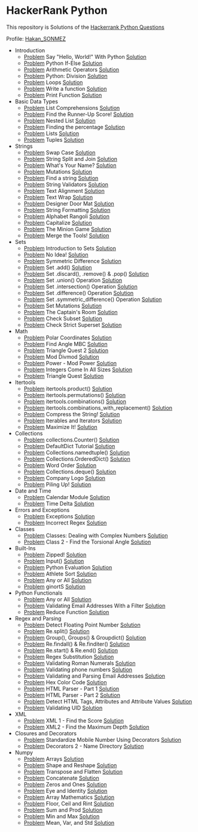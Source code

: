 # HackerRank Python 

This repository is Solutions of the [Hackerrank Python Questions](https://www.hackerrank.com/domains/python)

Profile: [Hakan_SONMEZ](https://www.hackerrank.com/Hakan_SONMEZ)<br>

- Introduction
  - [Problem](https://www.hackerrank.com/challenges/py-hello-world/problem) Say "Hello, World!" With Python [Solution](https://github.com/sonmez-hakan/hackerrank-python/blob/master/Introduction/py-hello-world.py)
  - [Problem](https://www.hackerrank.com/challenges/py-if-else/problem) Python If-Else [Solution](https://github.com/sonmez-hakan/hackerrank-python/blob/master/Introduction/py-if-else.py)
  - [Problem](https://www.hackerrank.com/challenges/python-arithmetic-operators/problem) Arithmetic Operators [Solution](https://github.com/sonmez-hakan/hackerrank-python/blob/master/Introduction/python-arithmetic-operators.py)
  - [Problem](https://www.hackerrank.com/challenges/python-division/problem) Python: Division [Solution](https://github.com/sonmez-hakan/hackerrank-python/blob/master/Introduction/python-division.py)
  - [Problem](https://www.hackerrank.com/challenges/python-loops/problem) Loops [Solution](https://github.com/sonmez-hakan/hackerrank-python/blob/master/Introduction/python-loops.py)
  - [Problem](https://www.hackerrank.com/challenges/write-a-function/problem) Write a function [Solution](https://github.com/sonmez-hakan/hackerrank-python/blob/master/Introduction/write-a-function.py)
  - [Problem](https://www.hackerrank.com/challenges/python-print/problem) Print Function [Solution](https://github.com/sonmez-hakan/hackerrank-python/blob/master/Introduction/python-print.py)
- Basic Data Types
  - [Problem](https://www.hackerrank.com/challenges/list-comprehensions/problem) List Comprehensions [Solution](https://github.com/sonmez-hakan/hackerrank-python/blob/master/BasicDataTypes/list-comprehensions.py)
  - [Problem](https://www.hackerrank.com/challenges/find-second-maximum-number-in-a-list/problem) Find the Runner-Up Score! [Solution](https://github.com/sonmez-hakan/hackerrank-python/blob/master/BasicDataTypes/find-second-maximum-number-in-a-list.py)
  - [Problem](https://www.hackerrank.com/challenges/nested-list/problem) Nested List [Solution](https://github.com/sonmez-hakan/hackerrank-python/blob/master/BasicDataTypes/nested-list.py)
  - [Problem](https://www.hackerrank.com/challenges/finding-the-percentage/problem) Finding the percentage [Solution](https://github.com/sonmez-hakan/hackerrank-python/blob/master/BasicDataTypes/finding-the-percentage.py)
  - [Problem](https://www.hackerrank.com/challenges/python-lists/problem) Lists [Solution](https://github.com/sonmez-hakan/hackerrank-python/blob/master/BasicDataTypes/python-lists.py)
  - [Problem](https://www.hackerrank.com/challenges/python-tuples/problem) Tuples [Solution](https://github.com/sonmez-hakan/hackerrank-python/blob/master/BasicDataTypes/python-tuples.py)
- Strings
  - [Problem](https://www.hackerrank.com/challenges/swap-case/problem) Swap Case [Solution](https://github.com/sonmez-hakan/hackerrank-python/blob/master/Strings/swap-case.py)
  - [Problem](https://www.hackerrank.com/challenges/python-string-split-and-join/problem) String Split and Join [Solution](https://github.com/sonmez-hakan/hackerrank-python/blob/master/Strings/python-string-split-and-join.py)
  - [Problem](https://www.hackerrank.com/challenges/whats-your-name/problem) What's Your Name? [Solution](https://github.com/sonmez-hakan/hackerrank-python/blob/master/Strings/whats-your-name.py)
  - [Problem](https://www.hackerrank.com/challenges/python-mutations/problem) Mutations [Solution](https://github.com/sonmez-hakan/hackerrank-python/blob/master/Strings/python-mutations.py)
  - [Problem](https://www.hackerrank.com/challenges/find-a-string/problem) Find a string [Solution](https://github.com/sonmez-hakan/hackerrank-python/blob/master/Strings/find-a-string.py)
  - [Problem](https://www.hackerrank.com/challenges/string-validators/problem) String Validators [Solution](https://github.com/sonmez-hakan/hackerrank-python/blob/master/Strings/string-validators.py)
  - [Problem](https://www.hackerrank.com/challenges/text-alignment/problem) Text Alignment [Solution](https://github.com/sonmez-hakan/hackerrank-python/blob/master/Strings/text-alignment.py)
  - [Problem](https://www.hackerrank.com/challenges/text-wrap/problem) Text Wrap [Solution](https://github.com/sonmez-hakan/hackerrank-python/blob/master/Strings/text-wrap.py)
  - [Problem](https://www.hackerrank.com/challenges/designer-door-mat/problem) Designer Door Mat [Solution](https://github.com/sonmez-hakan/hackerrank-python/blob/master/Strings/designer-door-mat.py)
  - [Problem](https://www.hackerrank.com/challenges/python-string-formatting/problem) String Formatting [Solution](https://github.com/sonmez-hakan/hackerrank-python/blob/master/Strings/python-string-formatting.py)
  - [Problem](https://www.hackerrank.com/challenges/alphabet-rangoli/problem) Alphabet Rangoli [Solution](https://github.com/sonmez-hakan/hackerrank-python/blob/master/Strings/alphabet-rangoli.py)
  - [Problem](https://www.hackerrank.com/challenges/capitalize/problem) Capitalize [Solution](https://github.com/sonmez-hakan/hackerrank-python/blob/master/Strings/capitalize.py)
  - [Problem](https://www.hackerrank.com/challenges/the-minion-game/problem) The Minion Game [Solution](https://github.com/sonmez-hakan/hackerrank-python/blob/master/Strings/the-minion-game.py)
  - [Problem](https://www.hackerrank.com/challenges/merge-the-tools/problem) Merge the Tools! [Solution](https://github.com/sonmez-hakan/hackerrank-python/blob/master/Strings/merge-the-tools.py)
- Sets
  - [Problem](https://www.hackerrank.com/challenges/py-introduction-to-sets/problem) Introduction to Sets [Solution](https://github.com/sonmez-hakan/hackerrank-python/blob/master/Sets/py-introduction-to-sets.py)
  - [Problem](https://www.hackerrank.com/challenges/no-idea/problem) No Idea! [Solution](https://github.com/sonmez-hakan/hackerrank-python/blob/master/Sets/no-idea.py)
  - [Problem](https://www.hackerrank.com/challenges/symmetric-difference/problem) Symmetric Difference [Solution](https://github.com/sonmez-hakan/hackerrank-python/blob/master/Sets/symmetric-difference.py)
  - [Problem](https://www.hackerrank.com/challenges/py-set-add/problem) Set .add() [Solution](https://github.com/sonmez-hakan/hackerrank-python/blob/master/Sets/py-set-add.py)
  - [Problem](https://www.hackerrank.com/challenges/py-set-discard-remove-pop/problem) Set .discard(), .remove() & .pop() [Solution](https://github.com/sonmez-hakan/hackerrank-python/blob/master/Sets/py-set-discard-remove-pop.py)
  - [Problem](https://www.hackerrank.com/challenges/py-set-union/problem) Set .union() Operation [Solution](https://github.com/sonmez-hakan/hackerrank-python/blob/master/Sets/py-set-union.py)
  - [Problem](https://www.hackerrank.com/challenges/py-set-intersection-operation/problem) Set .intersection() Operation [Solution](https://github.com/sonmez-hakan/hackerrank-python/blob/master/Sets/py-set-intersection-operation.py)
  - [Problem](https://www.hackerrank.com/challenges/py-set-difference-operation/problem) Set .difference() Operation [Solution](https://github.com/sonmez-hakan/hackerrank-python/blob/master/Sets/py-set-difference-operation.py)
  - [Problem](https://www.hackerrank.com/challenges/py-set-symmetric-difference-operation/problem) Set .symmetric_difference() Operation [Solution](https://github.com/sonmez-hakan/hackerrank-python/blob/master/Sets/py-set-symmetric-difference-operation.py)
  - [Problem](https://www.hackerrank.com/challenges/py-set-mutations/problem) Set Mutations [Solution](https://github.com/sonmez-hakan/hackerrank-python/blob/master/Sets/py-set-mutations.py)
  - [Problem](https://www.hackerrank.com/challenges/py-the-captains-room/problem) The Captain's Room [Solution](https://github.com/sonmez-hakan/hackerrank-python/blob/master/Sets/py-the-captains-room.py)
  - [Problem](https://www.hackerrank.com/challenges/py-check-subset/problem) Check Subset [Solution](https://github.com/sonmez-hakan/hackerrank-python/blob/master/Sets/py-check-subset.py)
  - [Problem](https://www.hackerrank.com/challenges/py-check-strict-superset/problem) Check Strict Superset [Solution](https://github.com/sonmez-hakan/hackerrank-python/blob/master/Sets/py-check-strict-superset.py)
- Math
  - [Problem](https://www.hackerrank.com/challenges/polar-coordinates/problem) Polar Coordinates [Solution](https://github.com/sonmez-hakan/hackerrank-python/blob/master/Math/polar-coordinates.py)
  - [Problem](https://www.hackerrank.com/challenges/find-angle/problem) Find Angle MBC [Solution](https://github.com/sonmez-hakan/hackerrank-python/blob/master/Math/find-angle.py)
  - [Problem](https://www.hackerrank.com/challenges/triangle-quest-2/problem) Triangle Quest 2 [Solution](https://github.com/sonmez-hakan/hackerrank-python/blob/master/Math/triangle-quest-2.py)
  - [Problem](https://www.hackerrank.com/challenges/python-mod-divmod/problem) Mod Divmod [Solution](https://github.com/sonmez-hakan/hackerrank-python/blob/master/Math/python-mod-divmod.py)
  - [Problem](https://www.hackerrank.com/challenges/python-power-mod-power/problem) Power - Mod Power [Solution](https://github.com/sonmez-hakan/hackerrank-python/blob/master/Math/python-power-mod-power.py)
  - [Problem](https://www.hackerrank.com/challenges/python-integers-come-in-all-sizes/problem) Integers Come In All Sizes [Solution](https://github.com/sonmez-hakan/hackerrank-python/blob/master/Math/python-integers-come-in-all-sizes.py)
  - [Problem](https://www.hackerrank.com/challenges/python-quest-1/problem) Triangle Quest [Solution](https://github.com/sonmez-hakan/hackerrank-python/blob/master/Math/python-quest-1.py)
- Itertools
  - [Problem](https://www.hackerrank.com/challenges/itertools-product/problem) itertools.product() [Solution](https://github.com/sonmez-hakan/hackerrank-python/blob/master/Itertools/itertools-product.py)
  - [Problem](https://www.hackerrank.com/challenges/itertools-permutations/problem) itertools.permutations() [Solution](https://github.com/sonmez-hakan/hackerrank-python/blob/master/Itertools/itertools-permutations.py)
  - [Problem](https://www.hackerrank.com/challenges/itertools-combinations/problem) itertools.combinations() [Solution](https://github.com/sonmez-hakan/hackerrank-python/blob/master/Itertools/itertools-combinations.py)
  - [Problem](https://www.hackerrank.com/challenges/itertools-combinations/problem) itertools.combinations_with_replacement() [Solution](https://github.com/sonmez-hakan/hackerrank-python/blob/master/Itertools/itertools-combinations.py)
  - [Problem](https://www.hackerrank.com/challenges/compress-the-string/problem) Compress the String! [Solution](https://github.com/sonmez-hakan/hackerrank-python/blob/master/Itertools/compress-the-string.py)
  - [Problem](https://www.hackerrank.com/challenges/iterables-and-iterators/problem) Iterables and Iterators [Solution](https://github.com/sonmez-hakan/hackerrank-python/blob/master/Itertools/iterables-and-iterators.py)
  - [Problem](https://www.hackerrank.com/challenges/maximize-it/problem) Maximize It! [Solution](https://github.com/sonmez-hakan/hackerrank-python/blob/master/Itertools/maximize-it.py)
- Collections
  - [Problem](https://www.hackerrank.com/challenges/collections-counter/problem) collections.Counter() [Solution](https://github.com/sonmez-hakan/hackerrank-python/blob/master/Collections/collections-counter.py)
  - [Problem](https://www.hackerrank.com/challenges/defaultdict-tutorial/problem) DefaultDict Tutorial [Solution](https://github.com/sonmez-hakan/hackerrank-python/blob/master/Collections/defaultdict-tutorial.py)
  - [Problem](https://www.hackerrank.com/challenges/py-collections-namedtuple/problem) Collections.namedtuple() [Solution](https://github.com/sonmez-hakan/hackerrank-python/blob/master/Collections/py-collections-namedtuple.py)
  - [Problem](https://www.hackerrank.com/challenges/py-collections-ordereddict/problem) Collections.OrderedDict() [Solution](https://github.com/sonmez-hakan/hackerrank-python/blob/master/Collections/py-collections-ordereddict.py)
  - [Problem](https://www.hackerrank.com/challenges/word-order/problem) Word Order [Solution](https://github.com/sonmez-hakan/hackerrank-python/blob/master/Collections/word-order.py)
  - [Problem](https://www.hackerrank.com/challenges/py-collections-deque/problem) Collections.deque() [Solution](https://github.com/sonmez-hakan/hackerrank-python/blob/master/Collections/py-collections-deque.py)
  - [Problem](https://www.hackerrank.com/challenges/most-commons/problem) Company Logo [Solution](https://github.com/sonmez-hakan/hackerrank-python/blob/master/Collections/most-commons.py)
  - [Problem](https://www.hackerrank.com/challenges/piling-up/problem) Piling Up! [Solution](https://github.com/sonmez-hakan/hackerrank-python/blob/master/Collections/piling-up.py)
- Date and Time
  - [Problem](https://www.hackerrank.com/challenges/calendar-module/problem) Calendar Module [Solution](https://github.com/sonmez-hakan/hackerrank-python/blob/master/DateAndTime/calendar-module.py)
  - [Problem](https://www.hackerrank.com/challenges/python-time-delta/problem) Time Delta [Solution](https://github.com/sonmez-hakan/hackerrank-python/blob/master/DateAndTime/python-time-delta.py)
- Errors and Exceptions
  - [Problem](https://www.hackerrank.com/challenges/exceptions/problem) Exceptions [Solution](https://github.com/sonmez-hakan/hackerrank-python/blob/master/ErrorsAndExceptions/exceptions.py)
  - [Problem](https://www.hackerrank.com/challenges/incorrect-regex/problem) Incorrect Regex [Solution](https://github.com/sonmez-hakan/hackerrank-python/blob/master/ErrorsAndExceptions/incorrect-regex.py)
- Classes
  - [Problem](https://www.hackerrank.com/challenges/class-1-dealing-with-complex-numbers/problem) Classes: Dealing with Complex Numbers [Solution](https://github.com/sonmez-hakan/hackerrank-python/blob/master/Classes/class-1-dealing-with-complex-numbers.py)
  - [Problem](https://www.hackerrank.com/challenges/class-2-find-the-torsional-angle/problem) Class 2 - Find the Torsional Angle [Solution](https://github.com/sonmez-hakan/hackerrank-python/blob/master/Classes/class-2-find-the-torsional-angle.py)
- Built-Ins
  - [Problem](https://www.hackerrank.com/challenges/zipped/problem) Zipped! [Solution](https://github.com/sonmez-hakan/hackerrank-python/blob/master/Built-Ins/zipped.py)
  - [Problem](https://www.hackerrank.com/challenges/input/problem) Input() [Solution](https://github.com/sonmez-hakan/hackerrank-python/blob/master/Built-Ins/input.py)
  - [Problem](https://www.hackerrank.com/challenges/python-eval/problem) Python Evaluation [Solution](https://github.com/sonmez-hakan/hackerrank-python/blob/master/Built-Ins/python-eval.py)
  - [Problem](https://www.hackerrank.com/challenges/python-sort-sort/problem) Athlete Sort [Solution](https://github.com/sonmez-hakan/hackerrank-python/blob/master/Built-Ins/python-sort-sort.py)
  - [Problem](https://www.hackerrank.com/challenges/any-or-all/problem) Any or All [Solution](https://github.com/sonmez-hakan/hackerrank-python/blob/master/Built-Ins/any-or-all.py)
  - [Problem](https://www.hackerrank.com/challenges/ginorts/problem) ginortS [Solution](https://github.com/sonmez-hakan/hackerrank-python/blob/master/Built-Ins/ginorts.py)
- Python Functionals
  - [Problem](https://www.hackerrank.com/challenges/any-or-all/problem) Any or All [Solution](https://github.com/sonmez-hakan/hackerrank-python/blob/master/PythonFunctionals/map-and-lambda-expression.py)
  - [Problem](https://www.hackerrank.com/challenges/validate-list-of-email-address-with-filter/problem) Validating Email Addresses With a Filter [Solution](https://github.com/sonmez-hakan/hackerrank-python/blob/master/PythonFunctionals/validate-list-of-email-address-with-filter.py)
  - [Problem](https://www.hackerrank.com/challenges/reduce-function/problem) Reduce Function [Solution](https://github.com/sonmez-hakan/hackerrank-python/blob/master/PythonFunctionals/reduce-function.py)
- Regex and Parsing
  - [Problem](https://www.hackerrank.com/challenges/introduction-to-regex/problem) Detect Floating Point Number [Solution](https://github.com/sonmez-hakan/hackerrank-python/blob/master/RegexAndParsing/introduction-to-regex.py)
  - [Problem](https://www.hackerrank.com/challenges/introduction-to-regex/problem) Re.split() [Solution](https://github.com/sonmez-hakan/hackerrank-python/blob/master/RegexAndParsing/re-split.py)
  - [Problem](https://www.hackerrank.com/challenges/re-group-groups/problem) Group(), Groups() & Groupdict() [Solution](https://github.com/sonmez-hakan/hackerrank-python/blob/master/RegexAndParsing/re-group-groups.py)
  - [Problem](https://www.hackerrank.com/challenges/re-findall-re-finditer/problem) Re.findall() & Re.finditer() [Solution](https://github.com/sonmez-hakan/hackerrank-python/blob/master/RegexAndParsing/re-findall-re-finditer.py)
  - [Problem](https://www.hackerrank.com/challenges/re-start-re-end/problem) Re.start() & Re.end() [Solution](https://github.com/sonmez-hakan/hackerrank-python/blob/master/RegexAndParsing/re-start-re-end.py)
  - [Problem](https://www.hackerrank.com/challenges/re-sub-regex-substitution/problem) Regex Substitution [Solution](https://github.com/sonmez-hakan/hackerrank-python/blob/master/RegexAndParsing/re-sub-regex-substitution.py)
  - [Problem](https://www.hackerrank.com/challenges/re-start-re-end/problem) Validating Roman Numerals [Solution](https://github.com/sonmez-hakan/hackerrank-python/blob/master/RegexAndParsing/re-start-re-end.py)
  - [Problem](https://www.hackerrank.com/challenges/validating-the-phone-number/problem) Validating phone numbers [Solution](https://github.com/sonmez-hakan/hackerrank-python/blob/master/RegexAndParsing/validating-the-phone-number.py)
  - [Problem](https://www.hackerrank.com/challenges/validating-named-email-addresses/problem) Validating and Parsing Email Addresses [Solution](https://github.com/sonmez-hakan/hackerrank-python/blob/master/RegexAndParsing/validating-named-email-addresses.py)
  - [Problem](https://www.hackerrank.com/challenges/hex-color-code/problem) Hex Color Code [Solution](https://github.com/sonmez-hakan/hackerrank-python/blob/master/RegexAndParsing/hex-color-code.py)
  - [Problem](https://www.hackerrank.com/challenges/html-parser-part-1/problem) HTML Parser - Part 1 [Solution](https://github.com/sonmez-hakan/hackerrank-python/blob/master/RegexAndParsing/html-parser-part-1.py)
  - [Problem](https://www.hackerrank.com/challenges/html-parser-part-2/problem) HTML Parser - Part 2 [Solution](https://github.com/sonmez-hakan/hackerrank-python/blob/master/RegexAndParsing/html-parser-part-2.py)
  - [Problem](https://www.hackerrank.com/challenges/detect-html-tags-attributes-and-attribute-values/problem) Detect HTML Tags, Attributes and Attribute Values [Solution](https://github.com/sonmez-hakan/hackerrank-python/blob/master/RegexAndParsing/detect-html-tags-attributes-and-attribute-values.py)
  - [Problem](https://www.hackerrank.com/challenges/validating-uid/problem) Validating UID [Solution](https://github.com/sonmez-hakan/hackerrank-python/blob/master/RegexAndParsing/validating-uid.py)
- XML
  - [Problem](https://www.hackerrank.com/challenges/xml-1-find-the-score/problem) XML 1 - Find the Score [Solution](https://github.com/sonmez-hakan/hackerrank-python/blob/master/XML/xml-1-find-the-score.py)
  - [Problem](https://www.hackerrank.com/challenges/xml2-find-the-maximum-depth/problem) XML2 - Find the Maximum Depth [Solution](https://github.com/sonmez-hakan/hackerrank-python/blob/master/XML/xml2-find-the-maximum-depth.py)
- Closures and Decorators
  - [Problem](https://www.hackerrank.com/challenges/standardize-mobile-number-using-decorators/problem) Standardize Mobile Number Using Decorators [Solution](https://github.com/sonmez-hakan/hackerrank-python/blob/master/ClosuresAndDecorators/standardize-mobile-number-using-decorators.py)
  - [Problem](https://www.hackerrank.com/challenges/decorators-2-name-directory/problem) Decorators 2 - Name Directory [Solution](https://github.com/sonmez-hakan/hackerrank-python/blob/master/ClosuresAndDecorators/decorators-2-name-directory.py)
- Numpy
  - [Problem](https://www.hackerrank.com/challenges/np-arrays/problem) Arrays [Solution](https://github.com/sonmez-hakan/hackerrank-python/blob/master/Numpy/np-arrays.py)
  - [Problem](https://www.hackerrank.com/challenges/np-shape-reshape/problem) Shape and Reshape [Solution](https://github.com/sonmez-hakan/hackerrank-python/blob/master/Numpy/np-shape-reshape.py)
  - [Problem](https://www.hackerrank.com/challenges/np-transpose-and-flatten/problem) Transpose and Flatten [Solution](https://github.com/sonmez-hakan/hackerrank-python/blob/master/Numpy/np-transpose-and-flatten.py)
  - [Problem](https://www.hackerrank.com/challenges/np-concatenate/problem) Concatenate [Solution](https://github.com/sonmez-hakan/hackerrank-python/blob/master/Numpy/np-concatenate.py)
  - [Problem](https://www.hackerrank.com/challenges/np-zeros-and-ones/problem) Zeros and Ones [Solution](https://github.com/sonmez-hakan/hackerrank-python/blob/master/Numpy/np-zeros-and-ones.py)
  - [Problem](https://www.hackerrank.com/challenges/np-eye-and-identity/problem) Eye and Identity [Solution](https://github.com/sonmez-hakan/hackerrank-python/blob/master/Numpy/np-eye-and-identity.py)
  - [Problem](https://www.hackerrank.com/challenges/np-array-mathematics/problem) Array Mathematics [Solution](https://github.com/sonmez-hakan/hackerrank-python/blob/master/Numpy/np-array-mathematics.py)
  - [Problem](https://www.hackerrank.com/challenges/floor-ceil-and-rint/problem) Floor, Ceil and Rint [Solution](https://github.com/sonmez-hakan/hackerrank-python/blob/master/Numpy/floor-ceil-and-rint.py)
  - [Problem](https://www.hackerrank.com/challenges/np-sum-and-prod/problem) Sum and Prod [Solution](https://github.com/sonmez-hakan/hackerrank-python/blob/master/Numpy/np-sum-and-prod.py)
  - [Problem](https://www.hackerrank.com/challenges/np-min-and-max/problem) Min and Max [Solution](https://github.com/sonmez-hakan/hackerrank-python/blob/master/Numpy/np-min-and-max.py)
  - [Problem](https://www.hackerrank.com/challenges/np-mean-var-and-std/problem) Mean, Var, and Std [Solution](https://github.com/sonmez-hakan/hackerrank-python/blob/master/Numpy/np-mean-var-and-std.py)